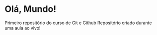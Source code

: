 # Olá, Mundo!
 Primeiro repositório do curso de Git e Github
Repositório criado durante uma aula ao vivo!